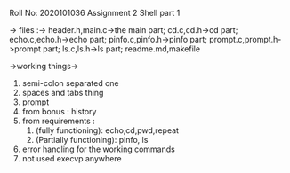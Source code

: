 Roll No: 2020101036
Assignment 2 
Shell part 1

-> files :-> header.h,main.c->the main part;
             cd.c,cd.h->cd part;
             echo.c,echo.h->echo part;
             pinfo.c,pinfo.h->pinfo part;
             prompt.c,prompt.h->prompt part;
             ls.c,ls.h->ls part;
             readme.md,makefile

->working things->
1. semi-colon separated one
2. spaces and tabs thing
3. prompt 
4. from bonus : history 
5. from requirements : 
      1. (fully functioning): echo,cd,pwd,repeat
      2. (Partially functioning): pinfo, ls
6. error handling for the working commands
7. not used execvp anywhere

